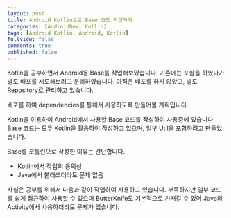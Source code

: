```yaml
---
layout: post
title: Android Kotlin으로 Base 코드 작성하기
categories: [AndroidDev, Kotlin]
tags: [Android Kotlin, Android, Kotlin]
fullview: false
comments: true
published: false
---
```


Kotlin을 공부하면서 Android용 Base를 작업해보았습니다. 기존에는 포함을 하였다가 별도 배포를 시도해보려고 분리하였습니다. 아직은 배포를 하지 않았고, 별도 Repository로 관리하고 있습니다.

배포를 하여 dependencies를 통해서 사용하도록 만들어볼 계획입니다.

Kotlin을 이용하여 Android에서 사용할 Base 코드를 작성하여 사용중에 있습니다. Base 코드는 모두 Kotlin을 활용하여 작성하고 있으며, 일부 Util을 포함하려고 만들었습니다.

Base를 코틀린으로 작성한 이유는 간단합니다.

- Kotlin에서 작업의 용의성
- Java에서 불러쓰더라도 문제 없음

사실은 공부를 위해서 다음과 같이 작업하여 사용하고 있습니다. 부족하지만 일부 코드를 쉽게 접근하여 사용할 수 있으며 ButterKnife도 기본적으로 가져갈 수 있어 Java의 Activity에서 사용하더라도 문제가 없습니다.
